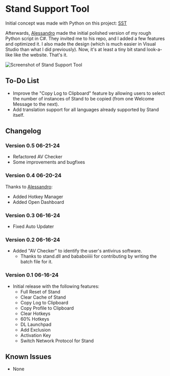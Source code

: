 # Stand Support Tool

Initial concept was made with Python on this project: [SST](https://github.com/AXOca/Stand-Tools/tree/main/SST)

Afterwards, [Alessandro](https://github.com/alessandromrc) made the initial polished version of my rough Python script in C#. They invited me to his repo, and I added a few features and optimized it. I also made the design (which is much easier in Visual Studio than what I did previously). Now, it's at least a tiny bit stand look-a-like like the website. That's it.

![Screenshot of Stand Support Tool](https://i.ibb.co/9hydn1z/image.png)

## To-Do List

- Improve the "Copy Log to Clipboard" feature by allowing users to select the number of instances of Stand to be copied (from one Welcome Message to the next).
- Add translation support for all languages already supported by Stand itself.

## Changelog

### Version 0.5 06-21-24
- Refactored AV Checker
- Some improvements and bugfixes

### Version 0.4 06-20-24
Thanks to [Alessandro](https://github.com/alessandromrc):
- Added Hotkey Manager
- Added Open Dashboard

### Version 0.3 06-16-24
- Fixed Auto Updater

### Version 0.2 06-16-24
- Added "AV Checker" to identify the user's antivirus software.
  - Thanks to stand.dll and bababoiiiii for contributing by writing the batch file for it.

### Version 0.1 06-16-24
- Initial release with the following features:
  - Full Reset of Stand
  - Clear Cache of Stand
  - Copy Log to Clipboard
  - Copy Profile to Clipboard
  - Clear Hotkeys
  - 60% Hotkeys
  - DL Launchpad
  - Add Exclusion
  - Activation Key
  - Switch Network Protocol for Stand

## Known Issues

- None
